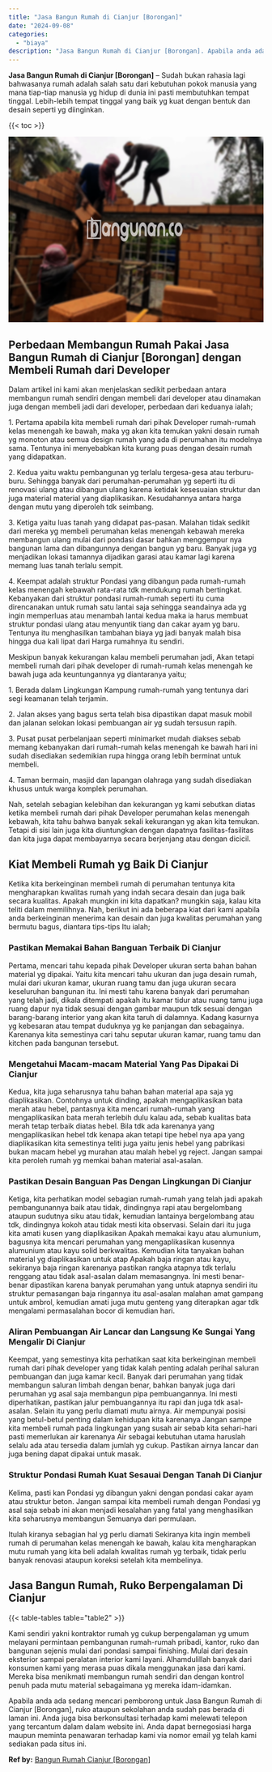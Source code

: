 ```yaml
---
title: "Jasa Bangun Rumah di Cianjur [Borongan]"
date: "2024-09-08"
categories: 
  - "biaya"
description: "Jasa Bangun Rumah di Cianjur [Borongan]. Apabila anda ada sedang mencari pemborong untuk Jasa Bangun Rumah di Cianjur [Borongan], ruko ataupun sekolahan an..."
---
```


**Jasa Bangun Rumah di Cianjur \[Borongan\]** – Sudah bukan rahasia lagi bahwasanya rumah adalah salah satu dari kebutuhan pokok manusia yang mana tiap-tiap manusia yg hidup di dunia ini pasti membutuhkan tempat tinggal. Lebih-lebih tempat tinggal yang baik yg kuat dengan bentuk dan desain seperti yg diinginkan.

{{< toc >}}

![Jasa Bangun Rumah di Cianjur [Borongan]](/images/borong-bangunan-19.png)

## Perbedaan Membangun Rumah Pakai Jasa Bangun Rumah di Cianjur \[Borongan\] dengan Membeli Rumah dari Developer

Dalam artikel ini kami akan menjelaskan sedikit perbedaan antara membangun rumah sendiri dengan membeli dari developer atau dinamakan juga dengan membeli jadi dari developer, perbedaan dari keduanya ialah;

1\. Pertama apabila kita membeli rumah dari pihak Developer rumah-rumah kelas menengah ke bawah, maka yg akan kita temukan yakni desain rumah yg monoton atau semua design rumah yang ada di perumahan itu modelnya sama. Tentunya ini menyebabkan kita kurang puas dengan desain rumah yang didapatkan.

2\. Kedua yaitu waktu pembangunan yg terlalu tergesa-gesa atau terburu-buru. Sehingga banyak dari perumahan-perumahan yg seperti itu di renovasi ulang atau dibangun ulang karena ketidak kesesuaian struktur dan juga material material yang diaplikasikan. Kesudahannya antara harga dengan mutu yang diperoleh tdk seimbang.

3\. Ketiga yaitu luas tanah yang didapat pas-pasan. Malahan tidak sedikit dari mereka yg membeli perumahan kelas menengah kebawah mereka membangun ulang mulai dari pondasi dasar bahkan menggempur nya bangunan lama dan dibangunnya dengan bangun yg baru. Banyak juga yg menjadikan lokasi tamannya dijadikan garasi atau kamar lagi karena memang luas tanah terlalu sempit.

4\. Keempat adalah struktur Pondasi yang dibangun pada rumah-rumah kelas menengah kebawah rata-rata tdk mendukung rumah bertingkat. Kebanyakan dari struktur pondasi rumah-rumah seperti itu cuma direncanakan untuk rumah satu lantai saja sehingga seandainya ada yg ingin memperluas atau menambah lantai kedua maka ia harus membuat struktur pondasi ulang atau menyuntik tiang dan cakar ayam yg baru. Tentunya itu menghasilkan tambahan biaya yg jadi banyak malah bisa hingga dua kali lipat dari Harga rumahnya itu sendiri.

Meskipun banyak kekurangan kalau membeli perumahan jadi, Akan tetapi membeli rumah dari pihak developer di rumah-rumah kelas menengah ke bawah juga ada keuntungannya yg diantaranya yaitu;

1\. Berada dalam Lingkungan Kampung rumah-rumah yang tentunya dari segi keamanan telah terjamin.

2\. Jalan akses yang bagus serta telah bisa dipastikan dapat masuk mobil dan jalanan selokan lokasi pembuangan air yg sudah tersusun rapih.

3\. Pusat pusat perbelanjaan seperti minimarket mudah diakses sebab memang kebanyakan dari rumah-rumah kelas menengah ke bawah hari ini sudah disediakan sedemikian rupa hingga orang lebih berminat untuk membeli.

4\. Taman bermain, masjid dan lapangan olahraga yang sudah disediakan khusus untuk warga komplek perumahan.

Nah, setelah sebagian kelebihan dan kekurangan yg kami sebutkan diatas ketika membeli rumah dari pihak Developer perumahan kelas menengah kebawah, kita tahu bahwa banyak sekali kekurangan yg akan kita temukan. Tetapi di sisi lain juga kita diuntungkan dengan dapatnya fasilitas-fasilitas dan kita juga dapat membayarnya secara berjenjang atau dengan dicicil.

## Kiat Membeli Rumah yg Baik Di Cianjur

Ketika kita berkeinginan membeli rumah di perumahan tentunya kita mengharapkan kwalitas rumah yang indah secara desain dan juga baik secara kualitas. Apakah mungkin ini kita dapatkan? mungkin saja, kalau kita teliti dalam memilihnya. Nah, berikut ini ada beberapa kiat dari kami apabila anda berkeinginan menerima kan desain dan juga kwalitas perumahan yang bermutu bagus, diantara tips-tips Itu ialah;

### Pastikan Memakai Bahan Banguan Terbaik Di Cianjur

Pertama, mencari tahu kepada pihak Developer ukuran serta bahan bahan material yg dipakai. Yaitu kita mencari tahu ukuran dan juga desain rumah, mulai dari ukuran kamar, ukuran ruang tamu dan juga ukuran secara keseluruhan bangunan itu. Ini mesti tahu karena banyak dari perumahan yang telah jadi, dikala ditempati apakah itu kamar tidur atau ruang tamu juga ruang dapur nya tidak sesuai dengan gambar maupun tdk sesuai dengan barang-barang interior yang akan kita taruh di dalamnya. Kadang kasurnya yg kebesaran atau tempat duduknya yg ke panjangan dan sebagainya. Karenanya kita semestinya cari tahu seputar ukuran kamar, ruang tamu dan kitchen pada bangunan tersebut.

### Mengetahui Macam-macam Material Yang Pas Dipakai Di Cianjur

Kedua, kita juga seharusnya tahu bahan bahan material apa saja yg diaplikasikan. Contohnya untuk dinding, apakah mengaplikasikan bata merah atau hebel, pantasnya kita mencari rumah-rumah yang mengaplikasikan bata merah terlebih dulu kalau ada, sebab kualitas bata merah tetap terbaik diatas hebel. Bila tdk ada karenanya yang mengaplikasikan hebel tdk kenapa akan tetapi tipe hebel nya apa yang diaplikasikan kita semestinya teliti juga yaitu jenis hebel yang pabrikasi bukan macam hebel yg murahan atau malah hebel yg reject. Jangan sampai kita peroleh rumah yg memkai bahan material asal-asalan.

### Pastikan Desain Banguan Pas Dengan Lingkungan Di Cianjur

Ketiga, kita perhatikan model sebagian rumah-rumah yang telah jadi apakah pembangunannya baik atau tidak, dindingnya rapi atau bergelombang ataupun sudutnya siku atau tidak, kemudian lantainya bergelombang atau tdk, dindingnya kokoh atau tidak mesti kita observasi. Selain dari itu juga kita amati kusen yang diaplikasikan Apakah memakai kayu atau alumunium, bagusnya kita mencari perumahan yang mengaplikasikan kusennya alumunium atau kayu solid berkwalitas. Kemudian kita tanyakan bahan material yg diaplikasikan untuk atap Apakah baja ringan atau kayu, sekiranya baja ringan karenanya pastikan rangka atapnya tdk terlalu renggang atau tidak asal-asalan dalam memasangnya. Ini mesti benar-benar dipastikan karena banyak perumahan yang untuk atapnya sendiri itu struktur pemasangan baja ringannya itu asal-asalan malahan amat gampang untuk ambrol, kemudian amati juga mutu genteng yang diterapkan agar tdk mengalami permasalahan bocor di kemudian hari.

### Aliran Pembuangan Air Lancar dan Langsung Ke Sungai Yang Mengalir Di Cianjur

Keempat, yang semestinya kita perhatikan saat kita berkeinginan membeli rumah dari pihak developer yang tidak kalah penting adalah perihal saluran pembuangan dan juga kamar kecil. Banyak dari perumahan yang tidak membangun saluran limbah dengan benar, bahkan banyak juga dari perumahan yg asal saja membangun pipa pembuangannya. Ini mesti diperhatikan, pastikan jalur pembuangannya itu rapi dan juga tdk asal-asalan. Selain itu yang perlu diamati mutu airnya. Air mempunyai posisi yang betul-betul penting dalam kehidupan kita karenanya Jangan sampe kita membeli rumah pada lingkungan yang susah air sebab kita sehari-hari pasti memerlukan air karenanya Air sebagai kebutuhan utama haruslah selalu ada atau tersedia dalam jumlah yg cukup. Pastikan airnya lancar dan juga bening dapat dipakai untuk masak.

### Struktur Pondasi Rumah Kuat Sesauai Dengan Tanah Di Cianjur

Kelima, pasti kan Pondasi yg dibangun yakni dengan pondasi cakar ayam atau struktur beton. Jangan sampai kita membeli rumah dengan Pondasi yg asal saja sebab ini akan menjadi kesalahan yang fatal yang menghasilkan kita seharusnya membangun Semuanya dari permulaan.

Itulah kiranya sebagian hal yg perlu diamati Sekiranya kita ingin membeli rumah di perumahan kelas menengah ke bawah, kalau kita mengharapkan mutu rumah yang kita beli adalah kwalitas rumah yg terbaik, tidak perlu banyak renovasi ataupun koreksi setelah kita membelinya.

## Jasa Bangun Rumah, Ruko Berpengalaman Di Cianjur

{{< table-tables table="table2" >}}

Kami sendiri yakni kontraktor rumah yg cukup berpengalaman yg umum melayani permintaan pembangunan rumah-rumah pribadi, kantor, ruko dan bangunan sejenis mulai dari pondasi sampai finishing. Mulai dari desain eksterior sampai peralatan interior kami layani. Alhamdulillah banyak dari konsumen kami yang merasa puas dikala menggunakan jasa dari kami. Mereka bisa menikmati membangun rumah sendiri dan dengan kontrol penuh pada mutu material sebagaimana yg mereka idam-idamkan.

Apabila anda ada sedang mencari pemborong untuk Jasa Bangun Rumah di Cianjur \[Borongan\], ruko ataupun sekolahan anda sudah pas berada di laman ini. Anda juga bisa berkonsultasi terhadap kami melewati telepon yang tercantum dalam dalam website ini. Anda dapat bernegosiasi harga maupun meminta penawaran terhadap kami via nomor email yg telah kami sediakan pada situs ini.

**Ref by:** [Bangun Rumah Cianjur [Borongan]](https://id.wikipedia.org/wiki/Bangun)
